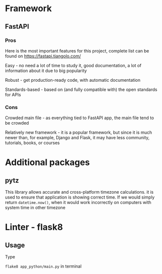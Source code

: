 # Framework

## FastAPI

### Pros

Here is the most important features for this 
project, complete list can be found on
https://fastapi.tiangolo.com/

Easy - no need a lot of time to study it, 
good documentation, a lot of information about it 
due to big popularity

Robust - get production-ready code, with automatic
documentation

Standards-based - based on (and fully compatible with) the open standards for APIs

### Cons

Crowded main file - as everything tied to FastAPI app, the main file
tend to be crowded

Relatively new framework - it is a popular framework, but since it
is much newer than, for example, Django and Flask, it may have less
community, tutorials, books, or courses

# Additional packages

## pytz

This library allows accurate and cross-platform timezone calculations.
it is used to ensure that application is showing correct time. If we
would simply return `datetime.now()`, when it would work incorrectly on 
computers with system time in other timezone

# Linter - flask8

## Usage

Type

`flake8 app_python/main.py` in terminal